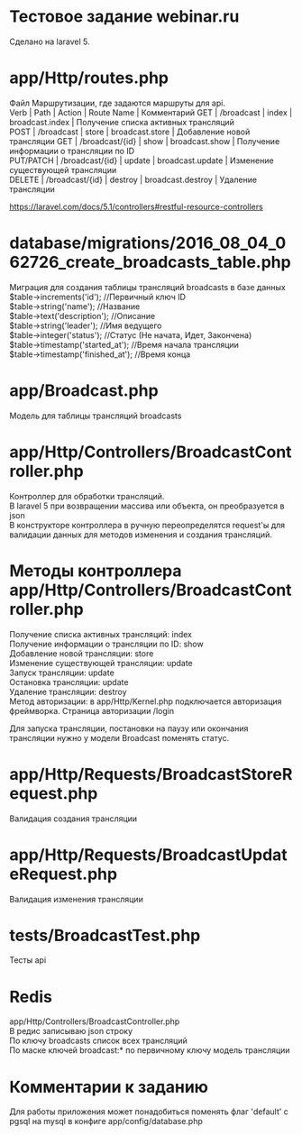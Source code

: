 # Тестовое задание webinar.ru  

Сделано на laravel 5.  


# app/Http/routes.php   
Файл Маршрутизации, где задаются маршруты для api.  
Verb | Path | Action | Route Name | Комментарий
GET | /broadcast | index | broadcast.index | Получение списка активных трансляций  
POST | /broadcast | store | broadcast.store | Добавление новой трансляции
GET | /broadcast/{id} | show | broadcast.show | Получение информации о трансляции по ID  
PUT/PATCH | /broadcast/{id} | update | broadcast.update | Изменение существующей трансляции  
DELETE | /broadcast/{id} | destroy | broadcast.destroy | Удаление трансляции  

https://laravel.com/docs/5.1/controllers#restful-resource-controllers  

# database/migrations/2016_08_04_062726_create_broadcasts_table.php  
Миграция для создания таблицы трансляций broadcasts в базе данных  
            $table->increments('id'); //Первичный ключ ID  
            $table->string('name'); //Название  
            $table->text('description'); //Описание  
            $table->string('leader'); //Имя ведущего  
            $table->integer('status'); //Статус (Не начата, Идет, Закончена)  
            $table->timestamp('started_at'); //Время начала трансляции  
            $table->timestamp('finished_at'); //Время конца  

# app/Broadcast.php  
Модель для таблицы трансляций broadcasts 

# app/Http/Controllers/BroadcastController.php  
Контроллер для обработки трансляций.  
В laravel 5 при возвращении массива или объекта, он преобразуется в json  
В конструкторе контроллера в ручную переопределятся request'ы для валидации данных для методов изменения и создания трансляций.  

# Методы контроллера app/Http/Controllers/BroadcastController.php  
Получение списка активных трансляций: index  
Получение информации о трансляции по ID: show  
Добавление новой трансляции: store  
Изменение существующей трансляции: update  
Запуск трансляции: update  
Остановка трансляции: update  
Удаление трансляции: destroy  
Метод авторизации: в app/Http/Kernel.php подключается авторизация фреймворка. Страница авторизации /login  

Для запуска трансляции, постановки на паузу или окончания трансляции нужно у модели Broadcast поменять статус.  

# app/Http/Requests/BroadcastStoreRequest.php  
Валидация создания трансляции   

# app/Http/Requests/BroadcastUpdateRequest.php  
Валидация изменения трансляции  

# tests/BroadcastTest.php  
Тесты api  

# Redis  
app/Http/Controllers/BroadcastController.php  
В редис записываю json строку  
По ключу broadcasts список всех трансляций  
По маске ключей broadcast:* по первичному ключу модель трансляции  

# Комментарии к заданию  
Для работы приложения может понадобиться поменять флаг 'default' с pgsql на mysql в конфиге app/config/database.php  
